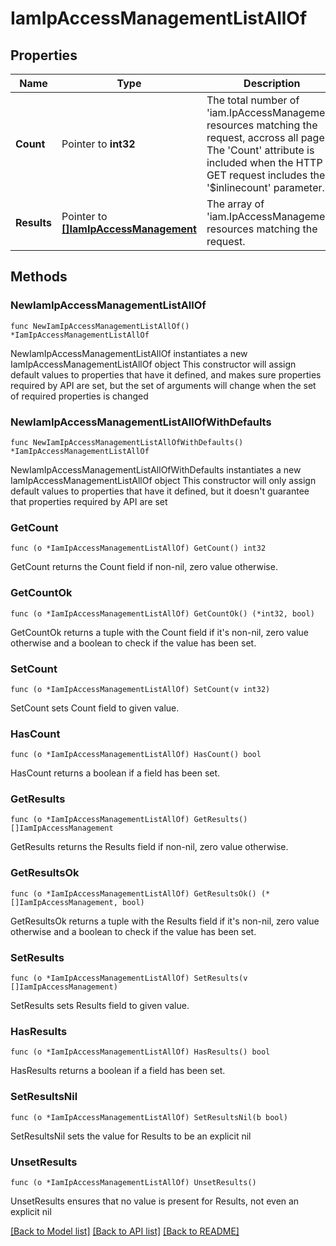 # IamIpAccessManagementListAllOf

## Properties

Name | Type | Description | Notes
------------ | ------------- | ------------- | -------------
**Count** | Pointer to **int32** | The total number of &#39;iam.IpAccessManagement&#39; resources matching the request, accross all pages. The &#39;Count&#39; attribute is included when the HTTP GET request includes the &#39;$inlinecount&#39; parameter. | [optional] 
**Results** | Pointer to [**[]IamIpAccessManagement**](IamIpAccessManagement.md) | The array of &#39;iam.IpAccessManagement&#39; resources matching the request. | [optional] 

## Methods

### NewIamIpAccessManagementListAllOf

`func NewIamIpAccessManagementListAllOf() *IamIpAccessManagementListAllOf`

NewIamIpAccessManagementListAllOf instantiates a new IamIpAccessManagementListAllOf object
This constructor will assign default values to properties that have it defined,
and makes sure properties required by API are set, but the set of arguments
will change when the set of required properties is changed

### NewIamIpAccessManagementListAllOfWithDefaults

`func NewIamIpAccessManagementListAllOfWithDefaults() *IamIpAccessManagementListAllOf`

NewIamIpAccessManagementListAllOfWithDefaults instantiates a new IamIpAccessManagementListAllOf object
This constructor will only assign default values to properties that have it defined,
but it doesn't guarantee that properties required by API are set

### GetCount

`func (o *IamIpAccessManagementListAllOf) GetCount() int32`

GetCount returns the Count field if non-nil, zero value otherwise.

### GetCountOk

`func (o *IamIpAccessManagementListAllOf) GetCountOk() (*int32, bool)`

GetCountOk returns a tuple with the Count field if it's non-nil, zero value otherwise
and a boolean to check if the value has been set.

### SetCount

`func (o *IamIpAccessManagementListAllOf) SetCount(v int32)`

SetCount sets Count field to given value.

### HasCount

`func (o *IamIpAccessManagementListAllOf) HasCount() bool`

HasCount returns a boolean if a field has been set.

### GetResults

`func (o *IamIpAccessManagementListAllOf) GetResults() []IamIpAccessManagement`

GetResults returns the Results field if non-nil, zero value otherwise.

### GetResultsOk

`func (o *IamIpAccessManagementListAllOf) GetResultsOk() (*[]IamIpAccessManagement, bool)`

GetResultsOk returns a tuple with the Results field if it's non-nil, zero value otherwise
and a boolean to check if the value has been set.

### SetResults

`func (o *IamIpAccessManagementListAllOf) SetResults(v []IamIpAccessManagement)`

SetResults sets Results field to given value.

### HasResults

`func (o *IamIpAccessManagementListAllOf) HasResults() bool`

HasResults returns a boolean if a field has been set.

### SetResultsNil

`func (o *IamIpAccessManagementListAllOf) SetResultsNil(b bool)`

 SetResultsNil sets the value for Results to be an explicit nil

### UnsetResults
`func (o *IamIpAccessManagementListAllOf) UnsetResults()`

UnsetResults ensures that no value is present for Results, not even an explicit nil

[[Back to Model list]](../README.md#documentation-for-models) [[Back to API list]](../README.md#documentation-for-api-endpoints) [[Back to README]](../README.md)


